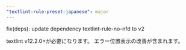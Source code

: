 ```yaml
---
"textlint-rule-preset-japanese": major
---
```


fix(deps): update dependency textlint-rule-no-nfd to v2

textlint v12.2.0+が必要になります。
エラー位置表示の改善が含まれます。
